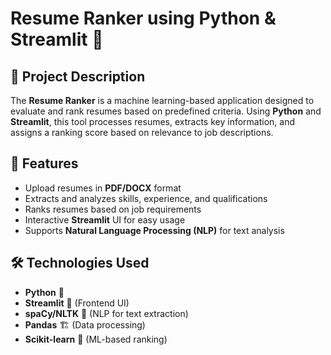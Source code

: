 # Resume Ranker using Python & Streamlit 🎯

## 📌 Project Description  
The **Resume Ranker** is a machine learning-based application designed to evaluate and rank resumes based on predefined criteria. Using **Python** and **Streamlit**, this tool processes resumes, extracts key information, and assigns a ranking score based on relevance to job descriptions.  

## 🚀 Features  
- Upload resumes in **PDF/DOCX** format  
- Extracts and analyzes skills, experience, and qualifications  
- Ranks resumes based on job requirements  
- Interactive **Streamlit** UI for easy usage  
- Supports **Natural Language Processing (NLP)** for text analysis  

## 🛠️ Technologies Used  
- **Python** 🐍  
- **Streamlit** 🎨 (Frontend UI)  
- **spaCy/NLTK** 📖 (NLP for text extraction)  
- **Pandas** 🏗️ (Data processing)  
- **Scikit-learn** 🤖 (ML-based ranking)  


